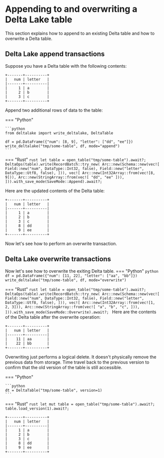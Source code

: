# Appending to and overwriting a Delta Lake table

This section explains how to append to an existing Delta table and how to overwrite a Delta table.

## Delta Lake append transactions

Suppose you have a Delta table with the following contents:

```
+-------+----------+
|   num | letter   |
|-------+----------|
|     1 | a        |
|     2 | b        |
|     3 | c        |
+-------+----------+
```

Append two additional rows of data to the table:

=== "Python"

    ```python
    from deltalake import write_deltalake, DeltaTable

    df = pd.DataFrame({"num": [8, 9], "letter": ["dd", "ee"]})
    write_deltalake("tmp/some-table", df, mode="append")
    ```

=== "Rust"
    ```rust
    let table = open_table("tmp/some-table").await?;
    DeltaOps(table).write(RecordBatch::try_new(
        Arc::new(Schema::new(vec![
            Field::new("num", DataType::Int32, false),
            Field::new("letter", DataType::Utf8, false),
        ])),
        vec![
            Arc::new(Int32Array::from(vec![8, 9])),
            Arc::new(StringArray::from(vec![
                "dd", "ee"
            ])),
        ])).with_save_mode(SaveMode::Append).await?;
    ```

Here are the updated contents of the Delta table:

```
+-------+----------+
|   num | letter   |
|-------+----------|
|     1 | a        |
|     2 | b        |
|     3 | c        |
|     8 | dd       |
|     9 | ee       |
+-------+----------+
```

Now let's see how to perform an overwrite transaction.

## Delta Lake overwrite transactions

Now let's see how to overwrite the exiting Delta table.
=== "Python"
    ```python
    df = pd.DataFrame({"num": [11, 22], "letter": ["aa", "bb"]})
    write_deltalake("tmp/some-table", df, mode="overwrite")
    ```

=== "Rust"
    ```rust
    let table = open_table("tmp/some-table").await?;
    DeltaOps(table).write(RecordBatch::try_new(
        Arc::new(Schema::new(vec![
            Field::new("num", DataType::Int32, false),
            Field::new("letter", DataType::Utf8, false),
        ])),
        vec![
            Arc::new(Int32Array::from(vec![1, 2, 3])),
            Arc::new(StringArray::from(vec![
                "a", "b", "c",
            ])),
        ])).with_save_mode(SaveMode::Overwrite).await?;
    ```
Here are the contents of the Delta table after the overwrite operation:

```
+-------+----------+
|   num | letter   |
|-------+----------|
|    11 | aa       |
|    22 | bb       |
+-------+----------+
```

Overwriting just performs a logical delete.  It doesn't physically remove the previous data from storage.  Time travel back to the previous version to confirm that the old version of the table is still accessible.

=== "Python"

    ```python
    dt = DeltaTable("tmp/some-table", version=1)
    ```

=== "Rust"
    ```rust
    let mut table = open_table("tmp/some-table").await?;
    table.load_version(1).await?;
    ```


```
+-------+----------+
|   num | letter   |
|-------+----------|
|     1 | a        |
|     2 | b        |
|     3 | c        |
|     8 | dd       |
|     9 | ee       |
+-------+----------+
```
